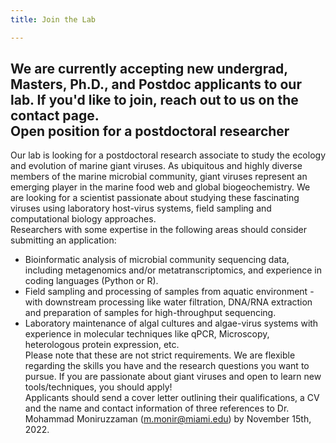 ```yaml
---
title: Join the Lab

---
```


<!--more-->

We are currently accepting new undergrad, Masters, Ph.D., and Postdoc applicants to our lab. If you'd like to join, reach out to us on the contact page. 
<br>
<b>Open position for a postdoctoral researcher</b>
----
Our lab is looking for a postdoctoral research associate to study the ecology and evolution of marine giant viruses. As ubiquitous and highly diverse members of the marine microbial community, giant viruses represent an emerging player in the marine food web and global biogeochemistry. We are looking for a scientist passionate about studying these fascinating viruses using laboratory host-virus systems, field sampling and computational biology approaches.<br>
Researchers with some expertise in the following areas should consider submitting an application:<br>
* Bioinformatic analysis of microbial community sequencing data, including metagenomics and/or metatranscriptomics, and experience in coding languages (Python or R).<br>
* Field sampling and processing of samples from aquatic environment -with downstream processing like water filtration, DNA/RNA extraction and preparation of samples for high-throughput sequencing.<br>
* Laboratory maintenance of algal cultures and algae-virus systems with experience in molecular techniques like qPCR, Microscopy, heterologous protein expression, etc.<br>
Please note that these are not strict requirements. We are flexible regarding the skills you have and the research questions you want to pursue. If you are passionate about giant viruses and open to learn new tools/techniques, you should apply!<br>
Applicants should send a cover letter outlining their qualifications, a CV and the name and contact information of three references to Dr. Mohammad Moniruzzaman (m.monir@miami.edu) by November 15th, 2022.
